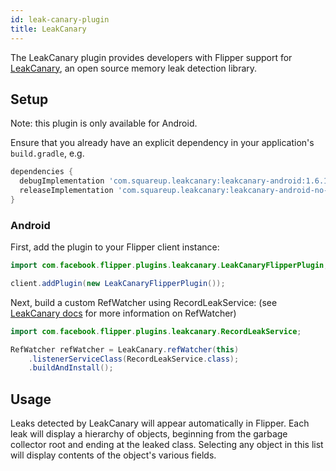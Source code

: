 ```yaml
---
id: leak-canary-plugin
title: LeakCanary
---
```


The LeakCanary plugin provides developers with Flipper support for [LeakCanary](https://github.com/square/leakcanary), an open source memory leak detection library.

## Setup

Note: this plugin is only available for Android.

Ensure that you already have an explicit dependency in your application's
`build.gradle`, e.g.

```groovy
dependencies {
  debugImplementation 'com.squareup.leakcanary:leakcanary-android:1.6.1'
  releaseImplementation 'com.squareup.leakcanary:leakcanary-android-no-op:1.6.1'
}
```

### Android

First, add the plugin to your Flipper client instance:
```java
import com.facebook.flipper.plugins.leakcanary.LeakCanaryFlipperPlugin;

client.addPlugin(new LeakCanaryFlipperPlugin());
```

Next, build a custom RefWatcher using RecordLeakService: (see [LeakCanary docs](https://github.com/square/leakcanary/wiki/Customizing-LeakCanary#uploading-to-a-server) for more information on RefWatcher)
```java
import com.facebook.flipper.plugins.leakcanary.RecordLeakService;

RefWatcher refWatcher = LeakCanary.refWatcher(this)
    .listenerServiceClass(RecordLeakService.class);
    .buildAndInstall();
```

## Usage

Leaks detected by LeakCanary will appear automatically in Flipper. Each leak will display a hierarchy of objects, beginning from the garbage collector root and ending at the leaked class.
Selecting any object in this list will display contents of the object's various fields.
